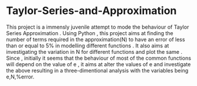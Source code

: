 # Taylor-Series-and-Approximation
This project is a immensly juvenile attempt to mode the behaviour of Taylor Series Approximation . Using Python , this project aims at finding the number of terms required in the approximation(N) to have an error of less than or equal to 5% in modelling different functions . It also aims at investigating the variation in N for different functions and plot the same . Since , initially it seems that the behaviour of most of the common functions will depend on the value of e , it aims at alter the values of e and investigate the above resulting in a three-dimentional analysis with the variables being e,N,%error.
